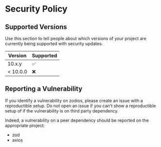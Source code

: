 # Security Policy

## Supported Versions

Use this section to tell people about which versions of your project are
currently being supported with security updates.

|  Version  | Supported          |
| --------- | ------------------ |
| 10.x.y    | :white_check_mark: |
| < 10.0.0  | :x:                |

## Reporting a Vulnerability

If you identify a vulnerability on zodios, please create an issue with a reproductible setup.
Do not open an issue if you can't show a reproductible setup of if the vulnerability is on third party dependency.

Indeed, a vulnerability on a peer dependency should be reported on the appropriate project:
- zod
- axios
